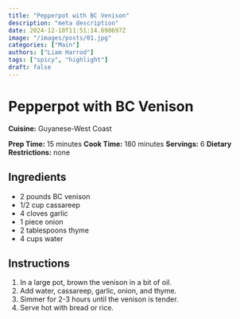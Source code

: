 ```yaml
---
title: "Pepperpot with BC Venison"
description: "meta description"
date: 2024-12-10T11:51:14.698697Z
image: "/images/posts/01.jpg"
categories: ["Main"]
authors: ["Liam Harrod"]
tags: ["spicy", "highlight"]
draft: false
---
```


# Pepperpot with BC Venison

**Cuisine:** Guyanese-West Coast

**Prep Time:** 15 minutes
**Cook Time:** 180 minutes
**Servings:** 6
**Dietary Restrictions:** none

## Ingredients

- 2 pounds BC venison
- 1/2 cup cassareep
- 4 cloves garlic
- 1 piece onion
- 2 tablespoons thyme
- 4 cups water

## Instructions

1. In a large pot, brown the venison in a bit of oil.
2. Add water, cassareep, garlic, onion, and thyme.
3. Simmer for 2-3 hours until the venison is tender.
4. Serve hot with bread or rice.
